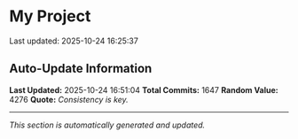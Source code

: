 # My Project


Last updated: 2025-10-24 16:25:37






















































































































































































































































































































































































































































































































































































































































































































































































































































































































































































































































































































































































































































































































































































































































































































































































































































































































































































































































































































































































































































































































## Auto-Update Information

**Last Updated:** 2025-10-24 16:51:04
**Total Commits:** 1647
**Random Value:** 4276
**Quote:** _Consistency is key._

---
_This section is automatically generated and updated._